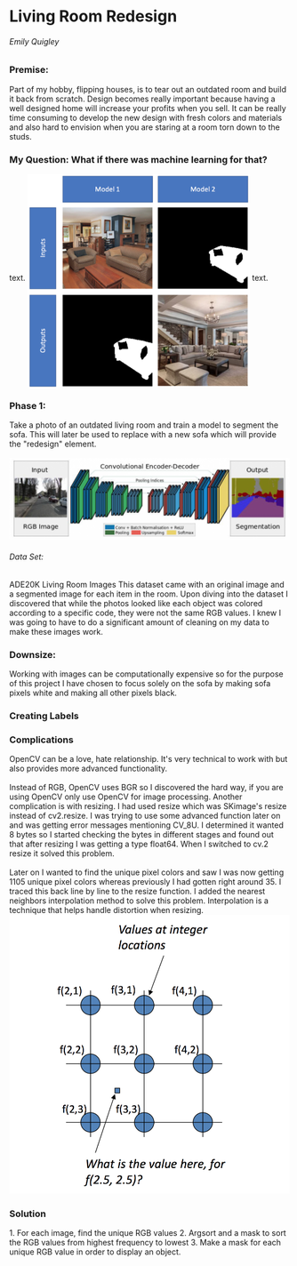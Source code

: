 <h1> Living Room Redesign</h1>

<h6>Emily Quigley</h6>  

<h3>Premise:</h3> Part of my hobby, flipping houses, is to tear out an outdated room and build it back from scratch. Design becomes really important because having a well designed home will increase your profits when you sell. It can be really time consuming to develop the new design with fresh colors and materials and also hard to envision when you are staring at a room torn down to the studs.

<h3>My Question: What if there was machine learning for that? </h3>


<p> text. <img src='images/model_diagram.png' width=400 align='middle'> text.</p>

<h3>Phase 1:</h3> Take a photo of an outdated living room and train a model to segment the sofa. This will later be used to replace with a new sofa which will provide the "redesign" element.
<br>
<br>

<img src='images/segnetarch.png'>


<h6> Data Set:</h6> ADE20K Living Room Images
This dataset came with an original image and a segmented image for each item in the room. Upon diving into the dataset I discovered that while the photos looked like each object was colored according to a specific code, they were not the same RGB values. I knew I was going to have to do a significant amount of cleaning on my data to make these images work.

<h3>Downsize:</h3> Working with images can be computationally expensive so for the purpose of this project I have chosen to focus solely on the sofa by making sofa pixels white and making all other pixels black.

<h3>Creating Labels</h3>


<h3>Complications</h3>
OpenCV can be a love, hate relationship. It's very technical to work with but also provides more advanced functionality.
<br>
<br>
Instead of RGB, OpenCV uses BGR so I discovered the hard way, if you are using OpenCV only use OpenCV for image processing.
Another complication is with resizing. I had used resize which was SKimage's resize instead of cv2.resize. I was trying to use some advanced function later on and was getting error messages mentioning CV_8U. I determined it wanted 8 bytes so I started checking the bytes in different stages and found out that after resizing I was getting a type float64. When I switched to cv.2 resize it solved this problem.
<br>
<br>
Later on I wanted to find the unique pixel colors and saw I was now getting 1105 unique pixel colors whereas previously I had gotten right around 35. I traced this back line by line to the resize function. I added the nearest neighbors interpolation method to solve this problem. Interpolation is a technique that helps handle distortion when resizing.

<img src='images/interpolation.png'>

<h3>Solution</h3>
1. For each image, find the unique RGB values
2. Argsort and a mask to sort the RGB values from highest frequency to lowest
3. Make a mask for each unique RGB value in order to display an object.



